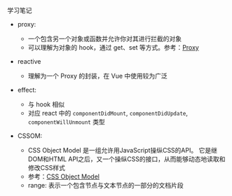 学习笔记

- proxy:
    - 一个包含另一个对象或函数并允许你对其进行拦截的对象
    - 可以理解为对象的 hook，通过 get、set 等方式。参考：[Proxy](https://developer.mozilla.org/zh-CN/docs/Web/JavaScript/Reference/Global_Objects/Proxy)

- reactive
    - 理解为一个 Proxy 的封装，在 Vue 中使用较为广泛

- effect:
    - 与 hook 相似
    - 对应 react 中的 `componentDidMount`, `componentDidUpdate`, `componentWillUnmount` 类型

- CSSOM:
    - CSS Object Model 是一组允许用JavaScript操纵CSS的API。 它是继DOM和HTML API之后，又一个操纵CSS的接口，从而能够动态地读取和修改CSS样式
    - 参考：[CSS Object Model](https://developer.mozilla.org/zh-CN/docs/Web/API/CSS_Object_Model)
    - range: 表示一个包含节点与文本节点的一部分的文档片段